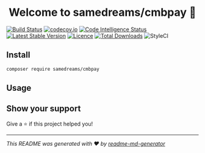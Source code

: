<h1 align="center">Welcome to samedreams/cmbpay 👋</h1>
<p>
</p>

[![Build Status](https://travis-ci.org/samedreams/cmbpay.svg?branch=master)](https://travis-ci.org/samedreams/cmbpay)
[![codecov.io](http://codecov.io/github/samedreams/cmbpay/coverage.svg?branch=master)](http://codecov.io/github/samedreams/cmbpay?branch=master)
[![Code Intelligence Status](https://scrutinizer-ci.com/g/samedreams/cmbpay/badges/code-intelligence.svg?b=master)](https://scrutinizer-ci.com/code-intelligence)
[![Latest Stable Version](https://poser.pugx.org/samedreams/cmbpay/v/stable)](https://packagist.org/packages/samedreams/cmbpay)
[![Licence](https://poser.pugx.org/samedreams/cmbpay/license.svg)](https://packagist.org/packages/samedreams/cmbpay)
[![Total Downloads](https://poser.pugx.org/samedreams/cmbpay/downloads.svg)](https://packagist.org/packages/samedreams/cmbpay)
![StyleCI](https://github.styleci.io/repos/194645280/shield?branch=master)

## Install

```sh
composer require samedreams/cmbpay
```

## Usage 


## Show your support

Give a ⭐️ if this project helped you!

***
_This README was generated with ❤️ by [readme-md-generator](https://github.com/kefranabg/readme-md-generator)_
